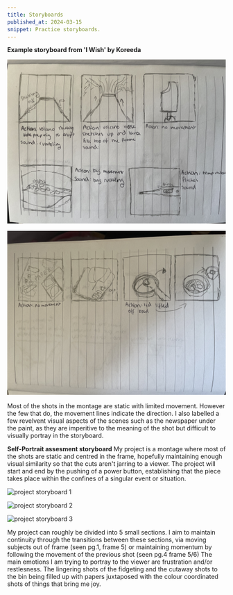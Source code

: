```yaml
---
title: Storyboards
published_at: 2024-03-15
snippet: Practice storyboards. 
---
```


**Example storyboard from 'I Wish' by Koreeda**

![storyboard drawn](/static/w03s1/iwsb2.JPG)

![storyboard drawn page 2](/static/w03s1/iwsb1.JPG)

Most of the shots in the montage are static with limited movement. However the few that do, the movement lines indicate the direction. I also labelled a few revelvent visual aspects of the scenes such as the newspaper under the paint, as they are imperitive to the meaning of the shot but difficult to visually portray in the storyboard.

**Self-Portrait assesment storyboard**
My project is a montage where most of the shots are static and centred in the frame, hopefully maintaining enough visual similarity so that the cuts aren't jarring to a viewer. 
The project will start and end by the pushing of a power button, establishing that the piece takes place within the confines of a singular event or situation. 

![project storyboard 1](/static/w03s1/storyb01.JPG)

![project storyboard 2](/static/w03s1/storyb02.JPG)

![project storyboard 3](/static/w03s1/storyb03.JPG)

My project can roughly be divided into 5 small sections. I aim to maintain continuity through the transitions between these sections, via moving subjects out of frame (seen pg.1, frame 5) or maintaining momentum by following the movement of the previous shot (seen pg.4 frame 5/6) 
The main emotions I am trying to portray to the viewer are frustration and/or restlesness. The lingering shots of the fidgeting and the cutaway shots to the bin being filled up with papers juxtaposed with the colour coordinated shots of things that bring me joy. 